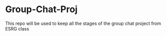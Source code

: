 # Group-Chat-Proj

This repo will be used to keep all the stages of the group chat project from ESRG class
